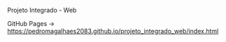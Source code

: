 Projeto Integrado - Web

GitHub Pages -> https://pedromagalhaes2083.github.io/projeto_integrado_web/index.html
